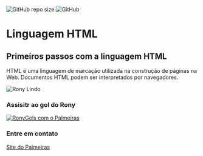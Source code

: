 ![GitHub repo size](https://img.shields.io/github/repo-size/gabrielshowdown/html)
![GitHub](https://img.shields.io/github/license/gabrielshowdown/html)
# Linguagem HTML
## Primeiros passos com a linguagem HTML
HTML é uma linguagem de marcação utilizada na construção de páginas na Web. Documentos HTML podem ser interpretados por navegadores.

![Rony Lindo](https://github.com/gabrielshowdown/html/blob/main/rony.gif)
### Assisitr ao gol do Rony
[![RonyGols com o Palmeiras](http://img.youtube.com/vi/awSGv2B1mEg/0.jpg)](http://www.youtube.com/watch?v=awSGv2B1mEg "Gol do Rony contra o Bahia")
### Entre em contato
[Site do Palmeiras](https://www.palmeiras.com.br/pt-br/home/)
